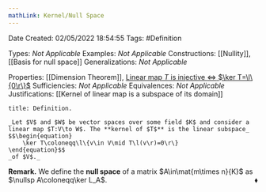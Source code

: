 ```yaml
---
mathLink: Kernel/Null Space
---
```


<div class="topSpace"></div>

Date Created: 02/05/2022 18:54:55
Tags: #Definition

Types: _Not Applicable_
Examples: _Not Applicable_
Constructions: [[Nullity]], [[Basis for null space]]
Generalizations: _Not Applicable_

Properties: [[Dimension Theorem]], [Linear map $T$ is injective $\Leftrightarrow$ $\ker T=\l\{0\r\}$](Linear%20map%20is%20injective%20iff%20kernel%20vanishes.md)
Sufficiencies: _Not Applicable_
Equivalences: _Not Applicable_
Justifications: [[Kernel of linear map is a subspace of its domain]]

``` ad-Definition
title: Definition.

_Let $V$ and $W$ be vector spaces over some field $K$ and consider a linear map $T:V\to W$. The **kernel of $T$** is the linear subspace_
$$\begin{equation}
    \ker T\coloneqq\l\{v\in V\mid T\l(v\r)=0\r\}
\end{equation}$$
_of $V$._

```

**Remark.** We define the **null space** of a matrix $A\in\mat{m\times n}{K}$ as $\nullsp A\coloneqq\ker L_A$.<span style="float:right;">$\blacklozenge$</span>
